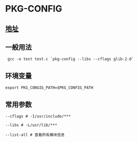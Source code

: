 # PKG-CONFIG
## [地址](https://www.freedesktop.org/wiki/Software/pkg-config/)

## 一般用法
```shell
 gcc -o test test.c `pkg-config --libs --cflags glib-2.0`
```
## 环境变量
```shell
export PKG_CONGIG_PATH=$PKG_CONFIG_PATH
```
## 常用参数
```
--cflags # -I/usr/include/***

--libs # -L/usr/lib/***

--list-all # 查看所有模块信息

```
